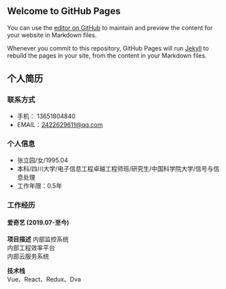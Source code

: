 ## Welcome to GitHub Pages

You can use the [editor on GitHub](https://github.com/zhangly409/zhangly409.github.io/edit/master/index.md) to maintain and preview the content for your website in Markdown files.

Whenever you commit to this repository, GitHub Pages will run [Jekyll](https://jekyllrb.com/) to rebuild the pages in your site, from the content in your Markdown files.

## 个人简历
### 联系方式
- 手机： 13651804840  
- EMAIL：2422629611@qq.com  

### 个人信息
- 张立园/女/1995.04   
- 本科/四川大学/电子信息工程卓越工程师班/研究生/中国科学院大学/信号与信息处理  
- 工作年限：0.5年  

### 工作经历
#### 爱奇艺 (2019.07-至今)  

**项目描述**
内部监控系统  
内部工程效率平台  
内部云服务系统  

**技术栈**  
Vue、React、Redux、Dva  
